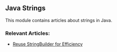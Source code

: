 ## Java Strings

This module contains articles about strings in Java.

### Relevant Articles:
- [Reuse StringBuilder for Efficiency](https://www.baeldung.com/java-reuse-stringbuilder-for-efficiency)
